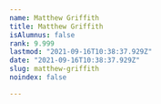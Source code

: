 ```yaml
---
name: Matthew Griffith
title: Matthew Griffith
isAlumnus: false
rank: 9.999
lastmod: "2021-09-16T10:38:37.929Z"
date: "2021-09-16T10:38:37.929Z"
slug: matthew-griffith
noindex: false

---
```

